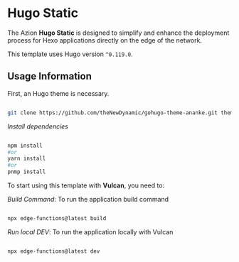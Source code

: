 # Hugo Static

The Azion **Hugo Static** is designed to simplify and enhance the deployment process for Hexo applications directly on the edge of the network.

This template uses Hugo version `^0.119.0`.

## Usage Information

First, an Hugo theme is necessary.

```bash

git clone https://github.com/theNewDynamic/gohugo-theme-ananke.git themes/ananke

```

_Install dependencies_

```bash

npm install
#or
yarn install
#or
pnmp install

```

To start using this template with **Vulcan**, you need to:

_Build Command_: To run the application build command

```bash

npx edge-functions@latest build

```

_Run local DEV_: To run the application locally with Vulcan

```bash

npx edge-functions@latest dev

```
